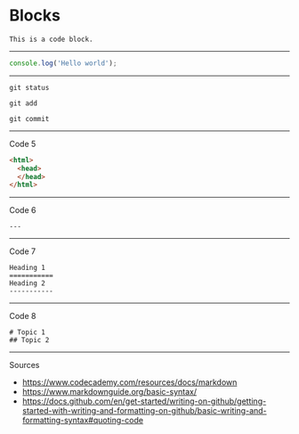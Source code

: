 Blocks
============

```
This is a code block.
```

---

```js
console.log('Hello world');
```

---

```
git status

git add

git commit
```

---

Code 5

```html
<html>
  <head>
  </head>
</html>
```

---

Code 6

```
---
```

---

Code 7

```
Heading 1
===========
Heading 2
-----------
```

---

Code 8

```
# Topic 1
## Topic 2
```

-----------------

Sources

* https://www.codecademy.com/resources/docs/markdown
* https://www.markdownguide.org/basic-syntax/
* https://docs.github.com/en/get-started/writing-on-github/getting-started-with-writing-and-formatting-on-github/basic-writing-and-formatting-syntax#quoting-code

